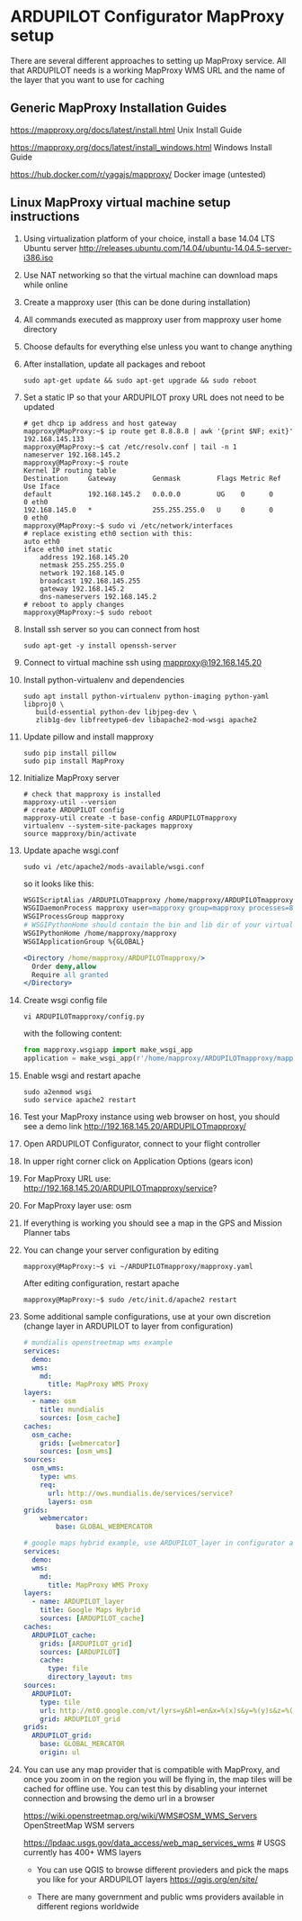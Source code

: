 # ARDUPILOT Configurator MapProxy setup

There are several different approaches to setting up MapProxy service. All that ARDUPILOT needs is a 
working MapProxy WMS URL and the name of the layer that you want to use for caching

## Generic MapProxy Installation Guides
https://mapproxy.org/docs/latest/install.html Unix Install Guide

https://mapproxy.org/docs/latest/install_windows.html Windows Install Guide

https://hub.docker.com/r/yagajs/mapproxy/ Docker image (untested)

## Linux MapProxy virtual machine setup instructions
1. Using virtualization platform of your choice, install a base 14.04 LTS Ubuntu server
    http://releases.ubuntu.com/14.04/ubuntu-14.04.5-server-i386.iso
1. Use NAT networking so that the virtual machine can download maps while online
1. Create a mapproxy user (this can be done during installation)
1. All commands executed as mapproxy user from mapproxy user home directory
1. Choose defaults for everything else unless you want to change anything
1. After installation, update all packages and reboot
    ```console
    sudo apt-get update && sudo apt-get upgrade && sudo reboot
    ```
1. Set a static IP so that your ARDUPILOT proxy URL does not need to be updated
    ```console
    # get dhcp ip address and host gateway
    mapproxy@MapProxy:~$ ip route get 8.8.8.8 | awk '{print $NF; exit}'
    192.168.145.133
    mapproxy@MapProxy:~$ cat /etc/resolv.conf | tail -n 1
    nameserver 192.168.145.2
    mapproxy@MapProxy:~$ route
    Kernel IP routing table
    Destination     Gateway         Genmask         Flags Metric Ref    Use Iface
    default         192.168.145.2   0.0.0.0         UG    0      0        0 eth0
    192.168.145.0   *               255.255.255.0   U     0      0        0 eth0
    mapproxy@MapProxy:~$ sudo vi /etc/network/interfaces
    # replace existing eth0 section with this:
    auto eth0
    iface eth0 inet static
        address 192.168.145.20
        netmask 255.255.255.0
        network 192.168.145.0
        broadcast 192.168.145.255
        gateway 192.168.145.2
        dns-nameservers 192.168.145.2
    # reboot to apply changes
    mapproxy@MapProxy:~$ sudo reboot
    ```
1. Install ssh server so you can connect from host
    ```console
    sudo apt-get -y install openssh-server
    ```
1. Connect to virtual machine ssh using mapproxy@192.168.145.20
1. Install python-virtualenv and dependencies
    ```console
    sudo apt install python-virtualenv python-imaging python-yaml libproj0 \
       build-essential python-dev libjpeg-dev \
       zlib1g-dev libfreetype6-dev libapache2-mod-wsgi apache2
    ```
1. Update pillow and install mapproxy
    ```console
    sudo pip install pillow 
    sudo pip install MapProxy
    ```
1. Initialize MapProxy server
    ```console
    # check that mapproxy is installed
    mapproxy-util --version
    # create ARDUPILOT config
    mapproxy-util create -t base-config ARDUPILOTmapproxy
    virtualenv --system-site-packages mapproxy
    source mapproxy/bin/activate
    ```
1. Update apache wsgi.conf
    ```console
    sudo vi /etc/apache2/mods-available/wsgi.conf
    ```
    so it looks like this:
    ```apache
    WSGIScriptAlias /ARDUPILOTmapproxy /home/mapproxy/ARDUPILOTmapproxy/config.py
    WSGIDaemonProcess mapproxy user=mapproxy group=mapproxy processes=8 threads=25
    WSGIProcessGroup mapproxy
    # WSGIPythonHome should contain the bin and lib dir of your virtualenv
    WSGIPythonHome /home/mapproxy/mapproxy
    WSGIApplicationGroup %{GLOBAL}

    <Directory /home/mapproxy/ARDUPILOTmapproxy/>
      Order deny,allow
      Require all granted
    </Directory>
    ```
1. Create wsgi config file
    ```console
    vi ARDUPILOTmapproxy/config.py
    ```
    with the following content:
    ```python
    from mapproxy.wsgiapp import make_wsgi_app
    application = make_wsgi_app(r'/home/mapproxy/ARDUPILOTmapproxy/mapproxy.yaml')
    ```
1. Enable wsgi and restart apache
    ```console
    sudo a2enmod wsgi
    sudo service apache2 restart
    ```
1. Test your MapProxy instance using web browser on host, you should see a demo link
    http://192.168.145.20/ARDUPILOTmapproxy/
1. Open ARDUPILOT Configurator, connect to your flight controller
1. In upper right corner click on Application Options (gears icon)
1. For MapProxy URL use:
    http://192.168.145.20/ARDUPILOTmapproxy/service?
1. For MapProxy layer use:
    osm
1. If everything is working you should see a map in the GPS and Mission Planner tabs
1. You can change your server configuration by editing
    ```console
    mapproxy@MapProxy:~$ vi ~/ARDUPILOTmapproxy/mapproxy.yaml
    ```
    After editing configuration, restart apache
    ```console
    mapproxy@MapProxy:~$ sudo /etc/init.d/apache2 restart
    ```
1. Some additional sample configurations, use at your own discretion (change layer in ARDUPILOT to layer from configuration)
    ```yaml
    # mundialis openstreetmap wms example
    services:
      demo:
      wms:
        md:
          title: MapProxy WMS Proxy
    layers:
      - name: osm
        title: mundialis
        sources: [osm_cache]
    caches:
      osm_cache:
        grids: [webmercator]
        sources: [osm_wms]
    sources:
      osm_wms:
        type: wms
        req:
          url: http://ows.mundialis.de/services/service?
          layers: osm
    grids:
        webmercator:
            base: GLOBAL_WEBMERCATOR
    ```
    
    ```yaml
    # google maps hybrid example, use ARDUPILOT_layer in configurator as layer name
    services:
      demo:
      wms:
        md:
          title: MapProxy WMS Proxy
    layers:
      - name: ARDUPILOT_layer
        title: Google Maps Hybrid
        sources: [ARDUPILOT_cache]
    caches:
      ARDUPILOT_cache:
        grids: [ARDUPILOT_grid]
        sources: [ARDUPILOT]
        cache:
          type: file
          directory_layout: tms
    sources:
      ARDUPILOT:
        type: tile
        url: http://mt0.google.com/vt/lyrs=y&hl=en&x=%(x)s&y=%(y)s&z=%(z)s
        grid: ARDUPILOT_grid
    grids:
      ARDUPILOT_grid:
        base: GLOBAL_MERCATOR
        origin: ul
    ```
1. You can use any map provider that is compatible with MapProxy, and once you zoom in on the region you will be flying in, the map tiles will be cached for offline use. You can test this by disabling your internet connection and browsing the demo url in a browser
	  
    https://wiki.openstreetmap.org/wiki/WMS#OSM_WMS_Servers OpenStreetMap WSM servers 
	  
    https://lpdaac.usgs.gov/data_access/web_map_services_wms # USGS currently has 400+ WMS layers
    
    * You can use QGIS to browse different provieders and pick the maps you like for your ARDUPILOT layers
	  https://qgis.org/en/site/
    
    * There are many government and public wms providers available in different regions worldwide

